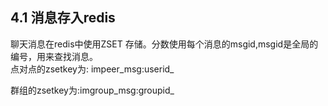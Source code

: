 ## 4.1 消息存入redis

聊天消息在redis中使用ZSET 存储。分数使用每个消息的msgid,msgid是全局的编号，用来查找消息。  
点对点的zsetkey为: impeer_msg:userid_

群组的zsetkey为:imgroup_msg:groupid_

